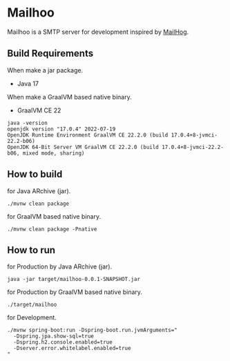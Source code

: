 Mailhoo
=======

Mailhoo is a SMTP server for development inspired by [MailHog](https://github.com/mailhog/MailHog).


Build Requirements
------------------

When make a jar package.

- Java 17

When make a GraalVM based native binary.

- GraalVM CE 22

```shell
java -version
openjdk version "17.0.4" 2022-07-19
OpenJDK Runtime Environment GraalVM CE 22.2.0 (build 17.0.4+8-jvmci-22.2-b06)
OpenJDK 64-Bit Server VM GraalVM CE 22.2.0 (build 17.0.4+8-jvmci-22.2-b06, mixed mode, sharing)
```


How to build
------------

for Java ARchive (jar).

```shell
./mvnw clean package
```

for GraalVM based native binary.

```shell
./mvnw clean package -Pnative
```


How to run
----------

for Production by Java ARchive (jar).

```shell
java -jar target/mailhoo-0.0.1-SNAPSHOT.jar
```

for Production by GraalVM based native binary.

```shell
./target/mailhoo
```

for Development.

```shell
./mvnw spring-boot:run -Dspring-boot.run.jvmArguments="
  -Dspring.jpa.show-sql=true
  -Dspring.h2.console.enabled=true
  -Dserver.error.whitelabel.enabled=true
"
```
